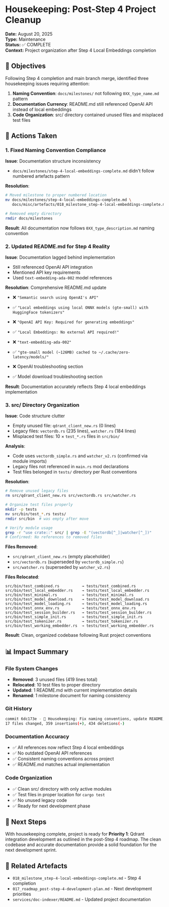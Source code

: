# Housekeeping: Post-Step 4 Project Cleanup

**Date:** August 20, 2025  
**Type:** Maintenance  
**Status:** ✅ COMPLETE  
**Context:** Project organization after Step 4 Local Embeddings completion

## 🎯 Objectives

Following Step 4 completion and main branch merge, identified three housekeeping issues requiring attention:
1. **Naming Convention**: `docs/milestones/` not following `0XX_type_name.md` pattern
2. **Documentation Currency**: README.md still referenced OpenAI API instead of local embeddings
3. **Code Organization**: src/ directory contained unused files and misplaced test files

## 🔧 Actions Taken

### 1. Fixed Naming Convention Compliance

**Issue**: Documentation structure inconsistency
- `docs/milestones/step-4-local-embeddings-complete.md` didn't follow numbered artefacts pattern

**Resolution**:
```bash
# Moved milestone to proper numbered location
mv docs/milestones/step-4-local-embeddings-complete.md \
   docs/misc/artefacts/018_milestone_step-4-local-embeddings-complete.md

# Removed empty directory
rmdir docs/milestones
```

**Result**: All documentation now follows `0XX_type_description.md` naming convention

### 2. Updated README.md for Step 4 Reality

**Issue**: Documentation lagged behind implementation
- Still referenced OpenAI API integration
- Mentioned API key requirements
- Used `text-embedding-ada-002` model references

**Resolution**: Comprehensive README.md update
- ❌ `"Semantic search using OpenAI's API"` 
- ✅ `"Local embeddings using local ONNX models (gte-small) with HuggingFace tokenizers"`

- ❌ `"OpenAI API Key: Required for generating embeddings"`
- ✅ `"Local Embeddings: No external API required!"`

- ❌ `"text-embedding-ada-002"`
- ✅ `"gte-small model (~126MB) cached to ~/.cache/zero-latency/models/"`

- ❌ OpenAI troubleshooting section
- ✅ Model download troubleshooting section

**Result**: Documentation accurately reflects Step 4 local embeddings implementation

### 3. src/ Directory Organization

**Issue**: Code structure clutter
- Empty unused file: `qdrant_client_new.rs` (0 lines)
- Legacy files: `vectordb.rs` (235 lines), `watcher.rs` (184 lines)  
- Misplaced test files: 10 × `test_*.rs` files in `src/bin/`

**Analysis**: 
- Code uses `vectordb_simple.rs` and `watcher_v2.rs` (confirmed via module imports)
- Legacy files not referenced in `main.rs` mod declarations
- Test files belonged in `tests/` directory per Rust conventions

**Resolution**:
```bash
# Remove unused legacy files
rm src/qdrant_client_new.rs src/vectordb.rs src/watcher.rs

# Organize test files properly
mkdir -p tests
mv src/bin/test_*.rs tests/
rmdir src/bin  # was empty after move

# Verify module usage
grep -r "use crate::" src/ | grep -E "(vectordb[^_]|watcher[^_])"
# Confirmed: No references to removed files
```

**Files Removed**:
- `src/qdrant_client_new.rs` (empty placeholder)
- `src/vectordb.rs` (superseded by `vectordb_simple.rs`)
- `src/watcher.rs` (superseded by `watcher_v2.rs`)

**Files Relocated**:
```
src/bin/test_combined.rs          → tests/test_combined.rs
src/bin/test_local_embedder.rs    → tests/test_local_embedder.rs
src/bin/test_minimal.rs           → tests/test_minimal.rs
src/bin/test_model_download.rs    → tests/test_model_download.rs
src/bin/test_model_loading.rs     → tests/test_model_loading.rs
src/bin/test_onnx_env.rs          → tests/test_onnx_env.rs
src/bin/test_session_builder.rs   → tests/test_session_builder.rs
src/bin/test_simple_init.rs       → tests/test_simple_init.rs
src/bin/test_tokenizer.rs         → tests/test_tokenizer.rs
src/bin/test_working_embedder.rs  → tests/test_working_embedder.rs
```

**Result**: Clean, organized codebase following Rust project conventions

## 📊 Impact Summary

### File System Changes
- **Removed**: 3 unused files (419 lines total)
- **Relocated**: 10 test files to proper directory
- **Updated**: 1 README.md with current implementation details
- **Renamed**: 1 milestone document for naming consistency

### Git History
```bash
commit 6dc173e - 🧹 Housekeeping: Fix naming conventions, update README, clean src/
17 files changed, 359 insertions(+), 434 deletions(-)
```

### Documentation Accuracy
- ✅ All references now reflect Step 4 local embeddings
- ✅ No outdated OpenAI API references
- ✅ Consistent naming conventions across project
- ✅ README.md matches actual implementation

### Code Organization
- ✅ Clean src/ directory with only active modules
- ✅ Test files in proper location for `cargo test`
- ✅ No unused legacy code
- ✅ Ready for next development phase

## 🚀 Next Steps

With housekeeping complete, project is ready for **Priority 1**: Qdrant integration development as outlined in the post-Step 4 roadmap. The clean codebase and accurate documentation provide a solid foundation for the next development sprint.

## 🔗 Related Artefacts

- `018_milestone_step-4-local-embeddings-complete.md` - Step 4 completion
- `017_roadmap_post-step-4-development-plan.md` - Next development priorities
- `services/doc-indexer/README.md` - Updated project documentation
